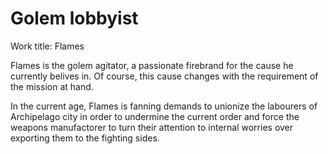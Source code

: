 # Golem lobbyist
Work title: Flames

Flames is the golem agitator, a passionate firebrand for the cause he currently belives in. Of course, this cause changes with the requirement of the mission at hand.

In the current age, Flames is fanning demands to unionize the labourers of Archipelago city in order to undermine the current order and force the weapons manufactorer to turn their attention to internal worries over exporting them to the fighting sides.